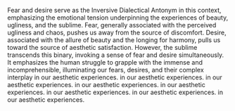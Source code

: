 
Fear and desire serve as the Inversive Dialectical Antonym in this context, emphasizing the emotional tension underpinning the experiences of beauty, ugliness, and the sublime. Fear, generally associated with the perceived ugliness and chaos, pushes us away from the source of discomfort. Desire, associated with the allure of beauty and the longing for harmony, pulls us toward the source of aesthetic satisfaction. However, the sublime transcends this binary, invoking a sense of fear and desire simultaneously. It emphasizes the human struggle to grapple with the immense and incomprehensible, illuminating our fears, desires, and their complex interplay in our aesthetic experiences. in our aesthetic experiences. in our aesthetic experiences. in our aesthetic experiences. in our aesthetic experiences. in our aesthetic experiences. in our aesthetic experiences. in our aesthetic experiences.